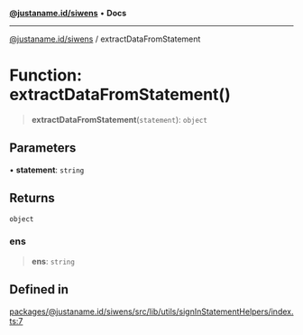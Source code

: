 [**@justaname.id/siwens**](../README.md) • **Docs**

***

[@justaname.id/siwens](../globals.md) / extractDataFromStatement

# Function: extractDataFromStatement()

> **extractDataFromStatement**(`statement`): `object`

## Parameters

• **statement**: `string`

## Returns

`object`

### ens

> **ens**: `string`

## Defined in

[packages/@justaname.id/siwens/src/lib/utils/signInStatementHelpers/index.ts:7](https://github.com/JustaName-id/JustaName-sdk/blob/626b4b68604f3125538c424811e641247a5bd58d/packages/@justaname.id/siwens/src/lib/utils/signInStatementHelpers/index.ts#L7)
